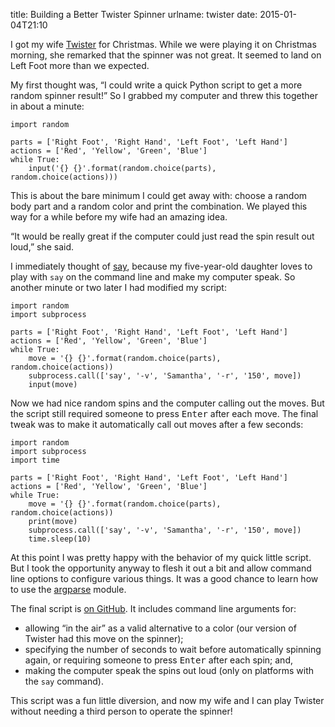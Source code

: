 title: Building a Better Twister Spinner
urlname: twister
date: 2015-01-04T21:10

I got my wife [Twister][a] for Christmas. While we were playing it on Christmas morning, she remarked that the spinner
was not great. It seemed to land on Left Foot more than we expected.

My first thought was, &ldquo;I could write a quick Python script to get a more random spinner result!&rdquo; So I
grabbed my computer and threw this together in about a minute:

```
import random

parts = ['Right Foot', 'Right Hand', 'Left Foot', 'Left Hand']
actions = ['Red', 'Yellow', 'Green', 'Blue']
while True:
    input('{} {}'.format(random.choice(parts), random.choice(actions)))
```

This is about the bare minimum I could get away with: choose a random body part and a random color and print the
combination. We played this way for a while before my wife had an amazing idea.

&ldquo;It would be really great if the computer could just read the spin result out loud,&rdquo; she said.

I immediately thought of [say][b], because my five-year-old daughter loves to play with `say` on the command line and
make my computer speak. So another minute or two later I had modified my script:

```
import random
import subprocess

parts = ['Right Foot', 'Right Hand', 'Left Foot', 'Left Hand']
actions = ['Red', 'Yellow', 'Green', 'Blue']
while True:
    move = '{} {}'.format(random.choice(parts), random.choice(actions))
    subprocess.call(['say', '-v', 'Samantha', '-r', '150', move])
    input(move)
```

Now we had nice random spins and the computer calling out the moves. But the script still required someone to press
<kbd>Enter</kbd> after each move. The final tweak was to make it automatically call out moves after a few seconds:

```
import random
import subprocess
import time

parts = ['Right Foot', 'Right Hand', 'Left Foot', 'Left Hand']
actions = ['Red', 'Yellow', 'Green', 'Blue']
while True:
    move = '{} {}'.format(random.choice(parts), random.choice(actions))
    print(move)
    subprocess.call(['say', '-v', 'Samantha', '-r', '150', move])
    time.sleep(10)
```

At this point I was pretty happy with the behavior of my quick little script. But I took the opportunity anyway to flesh
it out a bit and allow command line options to configure various things. It was a good chance to learn how to use the
[argparse][c] module.

The final script is [on GitHub][d]. It includes command line arguments for:

*   allowing &ldquo;in the air&rdquo; as a valid alternative to a color (our version of Twister had this move on the
    spinner);
*   specifying the number of seconds to wait before automatically spinning again, or requiring someone to press
    <kbd>Enter</kbd> after each spin; and,
*   making the computer speak the spins out loud (only on platforms with the `say` command).

This script was a fun little diversion, and now my wife and I can play Twister without needing a third person to operate
the spinner!

[a]: https://en.wikipedia.org/wiki/Twister_(game)
[b]: https://web.archive.org/web/20140716143900/https://developer.apple.com/library/mac/documentation/Darwin/Reference/ManPages/man1/say.1.html
[c]: https://docs.python.org/3.4/library/argparse.html
[d]: https://github.com/williamjacksn/twister
